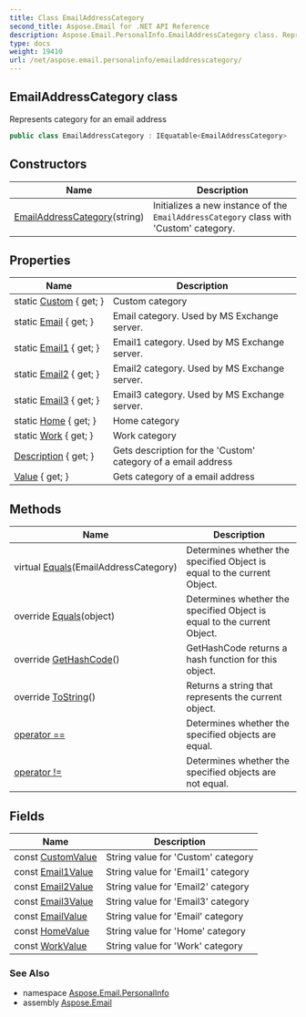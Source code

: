 ```yaml
---
title: Class EmailAddressCategory
second_title: Aspose.Email for .NET API Reference
description: Aspose.Email.PersonalInfo.EmailAddressCategory class. Represents category for an email address
type: docs
weight: 19410
url: /net/aspose.email.personalinfo/emailaddresscategory/
---
```

## EmailAddressCategory class

Represents category for an email address

```csharp
public class EmailAddressCategory : IEquatable<EmailAddressCategory>
```

## Constructors

| Name | Description |
| --- | --- |
| [EmailAddressCategory](emailaddresscategory/)(string) | Initializes a new instance of the `EmailAddressCategory` class with 'Custom' category. |

## Properties

| Name | Description |
| --- | --- |
| static [Custom](../../aspose.email.personalinfo/emailaddresscategory/custom/) { get; } | Custom category |
| static [Email](../../aspose.email.personalinfo/emailaddresscategory/email/) { get; } | Email category. Used by MS Exchange server. |
| static [Email1](../../aspose.email.personalinfo/emailaddresscategory/email1/) { get; } | Email1 category. Used by MS Exchange server. |
| static [Email2](../../aspose.email.personalinfo/emailaddresscategory/email2/) { get; } | Email2 category. Used by MS Exchange server. |
| static [Email3](../../aspose.email.personalinfo/emailaddresscategory/email3/) { get; } | Email3 category. Used by MS Exchange server. |
| static [Home](../../aspose.email.personalinfo/emailaddresscategory/home/) { get; } | Home category |
| static [Work](../../aspose.email.personalinfo/emailaddresscategory/work/) { get; } | Work category |
| [Description](../../aspose.email.personalinfo/emailaddresscategory/description/) { get; } | Gets description for the 'Custom' category of a email address |
| [Value](../../aspose.email.personalinfo/emailaddresscategory/value/) { get; } | Gets category of a email address |

## Methods

| Name | Description |
| --- | --- |
| virtual [Equals](../../aspose.email.personalinfo/emailaddresscategory/equals/#equals)(EmailAddressCategory) | Determines whether the specified Object is equal to the current Object. |
| override [Equals](../../aspose.email.personalinfo/emailaddresscategory/equals/#equals_1)(object) | Determines whether the specified Object is equal to the current Object. |
| override [GetHashCode](../../aspose.email.personalinfo/emailaddresscategory/gethashcode/)() | GetHashCode returns a hash function for this object. |
| override [ToString](../../aspose.email.personalinfo/emailaddresscategory/tostring/)() | Returns a string that represents the current object. |
| [operator ==](../../aspose.email.personalinfo/emailaddresscategory/op_equality/) | Determines whether the specified objects are equal. |
| [operator !=](../../aspose.email.personalinfo/emailaddresscategory/op_inequality/) | Determines whether the specified objects are not equal. |

## Fields

| Name | Description |
| --- | --- |
| const [CustomValue](../../aspose.email.personalinfo/emailaddresscategory/customvalue/) | String value for 'Custom' category |
| const [Email1Value](../../aspose.email.personalinfo/emailaddresscategory/email1value/) | String value for 'Email1' category |
| const [Email2Value](../../aspose.email.personalinfo/emailaddresscategory/email2value/) | String value for 'Email2' category |
| const [Email3Value](../../aspose.email.personalinfo/emailaddresscategory/email3value/) | String value for 'Email3' category |
| const [EmailValue](../../aspose.email.personalinfo/emailaddresscategory/emailvalue/) | String value for 'Email' category |
| const [HomeValue](../../aspose.email.personalinfo/emailaddresscategory/homevalue/) | String value for 'Home' category |
| const [WorkValue](../../aspose.email.personalinfo/emailaddresscategory/workvalue/) | String value for 'Work' category |

### See Also

* namespace [Aspose.Email.PersonalInfo](../../aspose.email.personalinfo/)
* assembly [Aspose.Email](../../)


